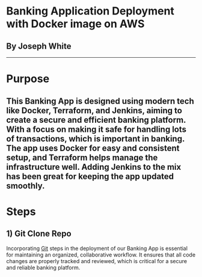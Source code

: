 # Banking Application Deployment with Docker image on AWS

## By Joseph White
-----

# Purpose

This Banking App is designed using modern tech like Docker, Terraform, and Jenkins, aiming to create a secure and efficient banking platform. With a focus on making it safe for handling lots of transactions, which is important in banking. The app uses Docker for easy and consistent setup, and Terraform helps manage the infrastructure well. Adding Jenkins to the mix has been great for keeping the app updated smoothly. 
------

# Steps 
## 1) Git Clone Repo 

Incorporating [Git](https://github.com/z0sun/runit/blob/main/gitclone.md) steps in the deployment of our Banking App is essential for maintaining an organized, collaborative workflow. It ensures that all code changes are properly tracked and reviewed, which is critical for a secure and reliable banking platform.
